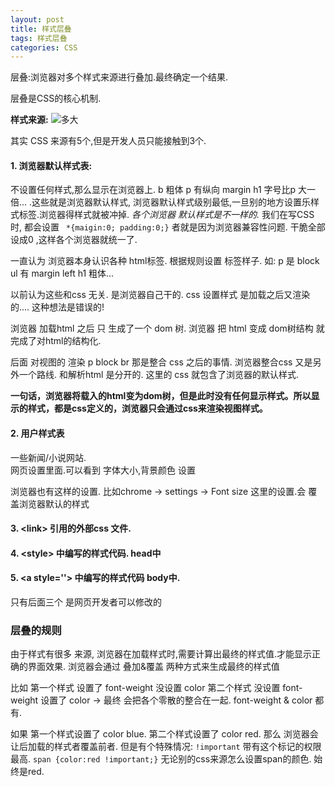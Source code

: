 ```yaml
---
layout: post
title: 样式层叠
tags: 样式层叠
categories: CSS
---
```




层叠:浏览器对多个样式来源进行叠加.最终确定一个结果.

层叠是CSS的核心机制.


**样式来源:**
![多大][image-1]

其实 CSS 来源有5个,但是开发人员只能接触到3个.



#### 1. 浏览器默认样式表:
不设置任何样式,那么显示在浏览器上.
b 粗体
p 有纵向 margin
h1 字号比p 大一倍...
.这些就是浏览器默认样式,
浏览器默认样式级别最低,一旦别的地方设置乐样式标签.浏览器得样式就被冲掉.
*各个浏览器 默认样式是不一样的.*
我们在写CSS 时, 都会设置 
` *{maigin:0; padding:0;}`
者就是因为浏览器兼容性问题. 干脆全部设成0 ,这样各个浏览器就统一了.


一直认为 浏览器本身认识各种 html标签.
根据规则设置 标签样子.
如: p 是 block
ul 有 margin left
h1 粗体...

以前认为这些和css 无关. 是浏览器自己干的.
css 设置样式 是加载之后又渲染的....
这种想法是错误的!

浏览器 加载html 之后 只 生成了一个 dom 树.
浏览器 把 html 变成 dom树结构 就完成了对html的结构化.

后面 对视图的 渲染 p block br 那是整合 css 之后的事情.
浏览器整合css 又是另外一个路线. 和解析html 是分开的.
这里的 css 就包含了浏览器的默认样式.

**一句话，浏览器将载入的html变为dom树，但是此时没有任何显示样式。所以显示的样式，都是css定义的，浏览器只会通过css来渲染视图样式。**







 
#### 2. 用户样式表
一些新闻/小说网站.  
网页设置里面.可以看到 字体大小,背景颜色 设置

浏览器也有这样的设置. 比如chrome → settings → Font size 
这里的设置.会 覆盖浏览器默认的样式



#### 3. \<link\> 引用的外部css 文件.
#### 4. \<style\> 中编写的样式代码. head中
#### 5. \<a style=''\> 中编写的样式代码 body中.
只有后面三个 是网页开发者可以修改的




### 层叠的规则
由于样式有很多 来源, 浏览器在加载样式时,需要计算出最终的样式值.才能显示正确的界面效果.
浏览器会通过 叠加&覆盖 两种方式来生成最终的样式值


比如 
第一个样式 设置了 font-weight 没设置 color
第二个样式 没设置 font-weight 设置了 color
→ 最终 会把各个零散的整合在一起. font-weight & color 都有.


如果
第一个样式设置了 color blue. 
第二个样式设置了 color red.
那么 浏览器会让后加载的样式者覆盖前者.
但是有个特殊情况: `!important` 带有这个标记的权限最高.
`span {color:red !important;}` 无论别的css来源怎么设置span的颜色. 始终是red.



[image-1]:	/image/css%E6%9D%A5%E6%BA%90%E5%9B%BE.png "CSS"